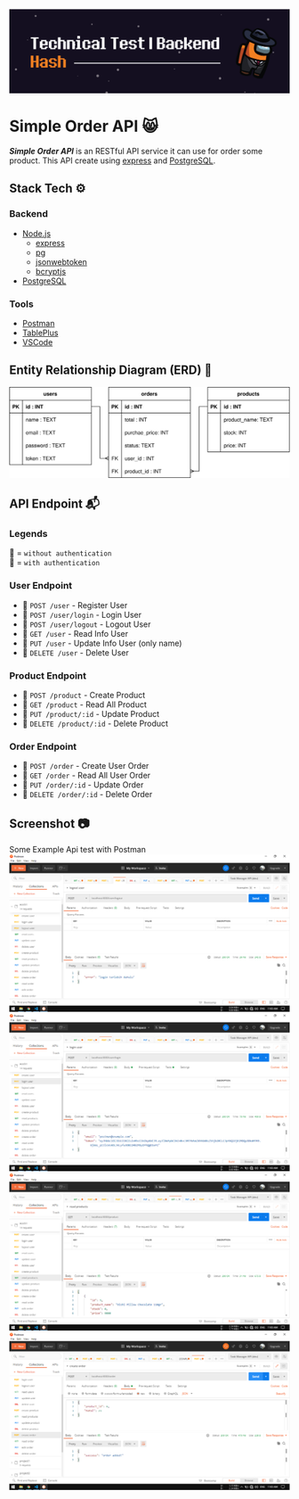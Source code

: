 <img src="./other/BG - header.png">

# Simple Order API 😸
_**Simple Order API**_ is an RESTful API service it can use for order some product. This API create using [express] and [PostgreSQL].

## Stack Tech :gear:

### Backend
* [Node.js]
  * [express]
  * [pg]
  * [jsonwebtoken]
  * [bcryptjs]
* [PostgreSQL]

### Tools
* [Postman]
* [TablePlus]
* [VSCode]

## Entity Relationship Diagram (ERD) :triangular_ruler:
<img src="./other/ERD - Hash - 1.svg" width="640">

## API Endpoint :mailbox_with_mail:

### Legends
:small_blue_diamond: = `without authentication` <br>
:small_orange_diamond: = `with authentication`

### User Endpoint
* :small_blue_diamond: `POST /user` - Register User
* :small_blue_diamond: `POST /user/login` - Login User
* :small_orange_diamond: `POST /user/logout` - Logout User
* :small_orange_diamond: `GET /user` - Read Info User
* :small_orange_diamond: `PUT /user` - Update Info User (only name)
* :small_orange_diamond: `DELETE /user` - Delete User

### Product Endpoint
* :small_orange_diamond: `POST /product` - Create Product
* :small_orange_diamond: `GET /product` - Read All Product
* :small_orange_diamond: `PUT /product/:id` - Update Product
* :small_orange_diamond: `DELETE /product/:id` - Delete Product

### Order Endpoint
* :small_orange_diamond: `POST /order` - Create User Order
* :small_orange_diamond: `GET /order` - Read All User Order
* :small_orange_diamond: `PUT /order/:id` - Update Order
* :small_orange_diamond: `DELETE /order/:id` - Delete Order

## Screenshot :camera:
Some Example Api test with Postman
<img src="./other/SS - 1.png">
<img src="./other/SS - 2.png">
<img src="./other/SS - 3.png">
<img src="./other/SS - 4.png">


[Node.js]: https://nodejs.org/en/ "Node.js - javascript runtime"
[express]: https://www.npmjs.com/package/express "express - npm package"
[pg]: https://www.npmjs.com/package/pg "pg - npm package"
[jsonwebtoken]: https://www.npmjs.com/package/jsonwebtoken "jsonwebtoken - npm package"
[bcryptjs]: https://www.npmjs.com/package/bcryptjs "bcryptjs - npm package"
[PostgreSQL]: https://www.postgresql.org/ "PostgreSQL - database sql"
[Postman]: https://www.postman.com/ "Postman - application"
[TablePlus]: https://tableplus.com/ "TablePlus - application"
[VSCode]: https://code.visualstudio.com/ "Visual Studio Code - application"
